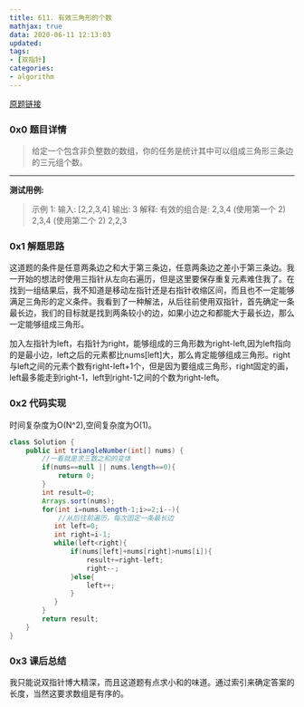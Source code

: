 ```yaml
---
title: 611. 有效三角形的个数
mathjax: true
data: 2020-06-11 12:13:03
updated:
tags:
- [双指针]
categories:
- algorithm
---
```


[原题链接](https://leetcode-cn.com/problems/valid-triangle-number/)

### 0x0 题目详情

>给定一个包含非负整数的数组，你的任务是统计其中可以组成三角形三条边的三元组个数。

---

**测试用例:**

>示例 1:
输入: [2,2,3,4]
输出: 3
解释:
有效的组合是: 
2,3,4 (使用第一个 2)
2,3,4 (使用第二个 2)
2,2,3

### 0x1 解题思路

这道题的条件是任意两条边之和大于第三条边，任意两条边之差小于第三条边。我一开始的想法时使用三指针从左向右遍历，但是这里要保存重复元素难住我了。在找到一组结果后，我不知道是移动左指针还是右指针收缩区间，而且也不一定能够满足三角形的定义条件。我看到了一种解法，从后往前使用双指针，首先确定一条最长边，我们的目标就是找到两条较小的边，如果小边之和都能大于最长边，那么一定能够组成三角形。

加入左指针为left，右指针为right，能够组成的三角形数为right-left,因为left指向的是最小边，left之后的元素都比nums\[left]大，那么肯定能够组成三角形。right与left之间的元素个数有right-left+1个，但是因为要组成三角形，right固定的画，left最多能走到right-1，left到right-1之间的个数为right-left。

### 0x2 代码实现

时间复杂度为O(N^2),空间复杂度为O(1)。

``` java
class Solution {
    public int triangleNumber(int[] nums) {
        //一看就是求三数之和的变体
        if(nums==null || nums.length==0){
            return 0;
        }
        int result=0;
        Arrays.sort(nums);
        for(int i=nums.length-1;i>=2;i--){
            //从后往前遍历，每次固定一条最长边
           int left=0;
           int right=i-1;
           while(left<right){
               if(nums[left]+nums[right]>nums[i]){
                   result+=right-left;
                   right--;
               }else{
                   left++;
               }
           }
        }
        return result;
    }
}
```

### 0x3 课后总结

我只能说双指针博大精深，而且这道题有点求小和的味道。通过索引来确定答案的长度，当然这要求数组是有序的。